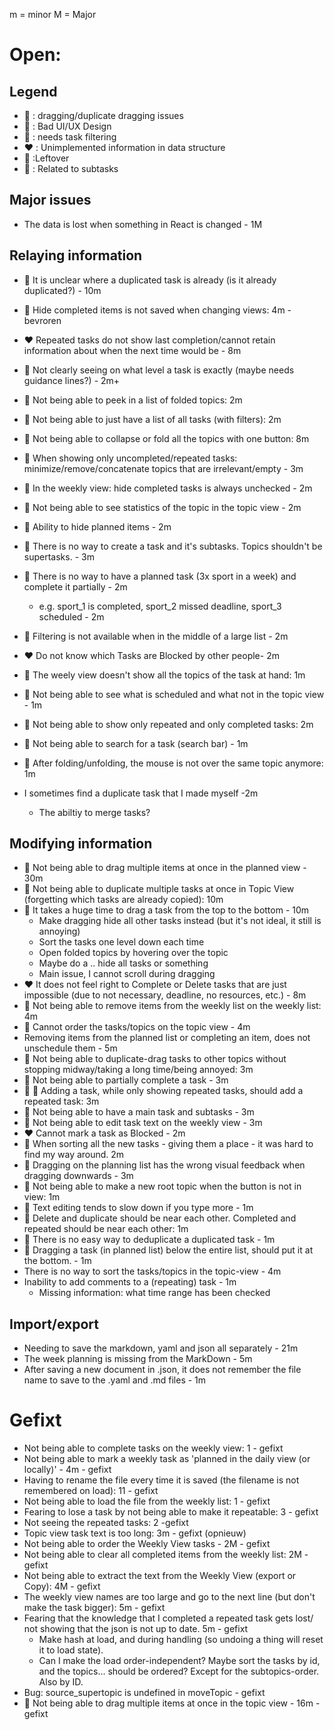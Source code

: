 m = minor
M = Major

# Open:

## Legend

- :green_heart: : dragging/duplicate dragging issues
- :yellow_heart: : Bad UI/UX Design
- :blue_heart: : needs task filtering
- :heart: : Unimplemented information in data structure
- :orange_heart: :Leftover
- :purple_heart: : Related to subtasks

## Major issues

- The data is lost when something in React is changed - 1M

## Relaying information

- :yellow_heart: It is unclear where a duplicated task is already (is it already duplicated?) - 10m

- :blue_heart: Hide completed items is not saved when changing views: 4m - bevroren
- :heart: Repeated tasks do not show last completion/cannot retain information about when the next time would be - 8m
- :yellow_heart: Not clearly seeing on what level a task is exactly (maybe needs guidance lines?) - 2m+
- :yellow_heart: Not being able to peek in a list of folded topics: 2m
- :blue_heart: Not being able to just have a list of all tasks (with filters): 2m
- :yellow_heart: Not being able to collapse or fold all the topics with one button: 8m
- :yellow_heart: When showing only uncompleted/repeated tasks: minimize/remove/concatenate topics that are irrelevant/empty - 3m
- :blue_heart: In the weekly view: hide completed tasks is always unchecked - 2m
- :yellow_heart: Not being able to see statistics of the topic in the topic view - 2m
- :blue_heart: Ability to hide planned items - 2m
- :purple_heart: There is no way to create a task and it's subtasks. Topics shouldn't be supertasks. - 3m
- :purple_heart: There is no way to have a planned task (3x sport in a week) and complete it partially - 2m
	+ e.g. sport_1 is completed, sport_2 missed deadline, sport_3 scheduled - 2m
- :blue_heart: Filtering is not available when in the middle of a large list - 2m
- :heart: Do not know which Tasks are Blocked by other people- 2m
- :yellow_heart: The weely view doesn't show all the topics of the task at hand: 1m
- :blue_heart: Not being able to see what is scheduled and what not in the topic view - 1m
- :blue_heart: Not being able to show only repeated and only completed tasks: 2m
- :orange_heart: Not being able to search for a task (search bar) - 1m
- :yellow_heart: After folding/unfolding, the mouse is not over the same topic anymore: 1m
- I sometimes find a duplicate task that I made myself -2m
	+ The abiltiy to merge tasks?
## Modifying information

- :green_heart: Not being able to drag multiple items at once in the planned view - 30m
- :yellow_heart: Not being able to duplicate multiple tasks at once in Topic View (forgetting which tasks are already copied): 10m
- :green_heart: It takes a huge time to drag a task from the top to the bottom - 10m
	- Make dragging hide all other tasks instead (but it's not ideal, it still is annoying)
	- Sort the tasks one level down each time
	- Open folded topics by hovering over the topic
	- Maybe do a .. hide all tasks or something
	- Main issue, I cannot scroll during dragging
- :heart: It does not feel right to Complete or Delete tasks that are just impossible (due to not necessary, deadline, no resources, etc.) - 8m
- :yellow_heart: Not being able to remove items from the weekly list on the weekly list: 4m
- :orange_heart: Cannot order the tasks/topics on the topic view - 4m
- Removing items from the planned list or completing an item, does not unschedule them - 5m
- :green_heart: Not being able to duplicate-drag tasks to other topics without stopping midway/taking a long time/being annoyed: 3m
- :purple_heart: Not being able to partially complete a task - 3m
- :yellow_heart: :blue_heart: Adding a task, while only showing repeated tasks, should add a repeated task: 3m
- :purple_heart: Not being able to have a main task and subtasks - 3m
- :orange_heart: Not being able to edit task text on the weekly view - 3m
- :heart: Cannot mark a task as Blocked - 2m
- :green_heart: When sorting all the new tasks - giving them a place - it was hard to find my way around. 2m
- :green_heart: Dragging on the planning list has the wrong visual feedback when dragging downwards - 3m
- :orange_heart: Not being able to make a new root topic when the button is not in view: 1m
- :orange_heart: Text editing tends to slow down if you type more - 1m
- :yellow_heart: Delete and duplicate should be near each other. Completed and repeated should be near each other: 1m
-  :yellow_heart: There is no easy way to deduplicate a duplicated task - 1m
- :green_heart: Dragging a task (in planned list) below the entire list, should put it at the bottom. - 1m
- There is no way to sort the tasks/topics in the topic-view - 4m
- Inability to add comments to a (repeating) task - 1m
	+ Missing information: what time range has been checked

## Import/export

- Needing to save the markdown, yaml and json all separately - 21m
- The week planning is missing from the MarkDown - 5m
- After saving a new document in .json, it does not remember the file name to save to the .yaml and .md files - 1m

# Gefixt

- Not being able to complete tasks on the weekly view: 1 - gefixt
- Not being able to mark a weekly task as 'planned in the daily view (or locally)' - 4m - gefixt
- Having to rename the file every time it is saved (the filename is not remembered on load): 11 - gefixt
- Not being able to load the file from the weekly list: 1 - gefixt
- Fearing to lose a task by not being able to make it repeatable: 3 - gefixt
- Not seeing the repeated tasks: 2 -gefixt
- Topic view task text is too long: 3m - gefixt (opnieuw)
- Not being able to order the Weekly View tasks - 2M - gefixt
- Not being able to clear all completed items from the weekly list: 2M - gefixt
- Not being able to extract the text from the Weekly View (export or Copy): 4M - gefixt
- The weekly view names are too large and go to the next line (but don't make the task bigger): 5m - gefixt
- Fearing that the knowledge that I completed a repeated task gets lost/ not showing that the json is not up to date. 5m - gefixt
	- Make hash at load, and during handling (so undoing a thing will reset it to load state). 
	- Can I make the load order-independent? Maybe sort the tasks by id, and the topics... should be ordered? Except for the subtopics-order. Also by ID.
 - Bug: source_supertopic is undefined in moveTopic - gefixt
- :green_heart: Not being able to drag multiple items at once in the topic view - 16m - gefixt
